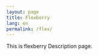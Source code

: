 ```yaml
---
layout: page
title: Flexberry
lang: en
permalink: /flex/
---
```



This is flexberry Description page.